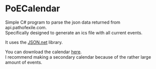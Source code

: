 # PoECalendar
Simple C# program to parse the json data returned from api.pathofexile.com. <br />
Specifically designed to generate an ics file with all current events.

It uses the [JSON.net](http://www.newtonsoft.com/json) library.


You can download the calendar [here](https://raw.githubusercontent.com/MadsPoder/PoECalendar/master/src/PoERaces.ics). <br />
I recommend making a secondary calendar because of the rather large amount of events.
